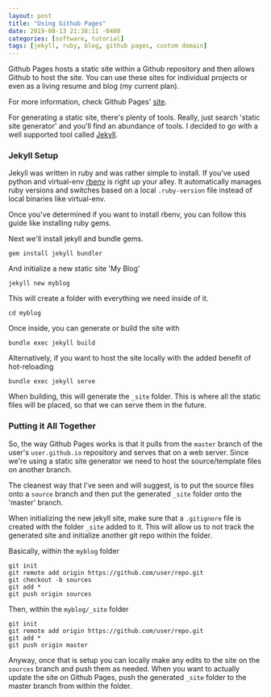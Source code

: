 ```yaml
---
layout: post
title: "Using Github Pages"
date: 2019-08-13 21:38:11 -0400
categories: [software, tutorial]
tags: [jekyll, ruby, blog, github pages, custom domain]
---
```


Github Pages hosts a static site within a Github repository and then allows Github to host the site. You can use these sites for individual projects or even as a living resume and blog (my current plan).

For more information, check Github Pages' [site][github-pages].

For generating a static site, there's plenty of tools. Really, just search 'static site generator' and you'll find an abundance of tools. I decided to go with a well supported tool called [Jekyll][jekyll].

### Jekyll Setup
Jekyll was written in ruby and was rather simple to install. If you've used python and virtual-env [rbenv][rbenv] is right up your alley. It automatically manages ruby versions and switches based on a local `.ruby-version` file instead of local binaries like virtual-env.

Once you've determined if you want to install rbenv, you can follow this guide like installing ruby gems.

Next we'll install jekyll and bundle gems.
```
gem install jekyll bundler
```

And initialize a new static site 'My Blog'
```
jekyll new myblog
```

This will create a folder with everything we need inside of it.
```
cd myblog
```

Once inside, you can generate or build the site with
```
bundle exec jekyll build
```

Alternatively, if you want to host the site locally with the added benefit of hot-reloading
```
bundle exec jekyll serve
```

When building, this will generate the `_site` folder. This is where all the static files will be placed, so that we can serve them in the future.

### Putting it All Together

So, the way Github Pages works is that it pulls from the `master` branch of the user's `user.github.io` repository and serves that on a web server. Since we're using a static site generator we need to host the source/template files on another branch.

The cleanest way that I've seen and will suggest, is to put the source files onto a `source` branch and then put the generated `_site` folder onto the 'master' branch.

When initializing the new jekyll site, make sure that a `.gitignore` file is created with the folder `_site` added to it. This will allow us to not track the generated site and initialize another git repo within the folder.

Basically, within the `myblog` folder
```
git init
git remote add origin https://github.com/user/repo.git
git checkout -b sources
git add *
git push origin sources
```

Then, within the `myblog/_site` folder
```
git init
git remote add origin https://github.com/user/repo.git
git add *
git push origin master
```

Anyway, once that is setup you can locally make any edits to the site on the `sources` branch and push them as needed. When you want to actually update the site on Github Pages, push the generated `_site` folder to the master branch from within the folder.

[github-pages]: https://pages.github.com/
[jekyll]: https://jekyllrb.com/
[rbenv]: https://github.com/rbenv/rbenv
